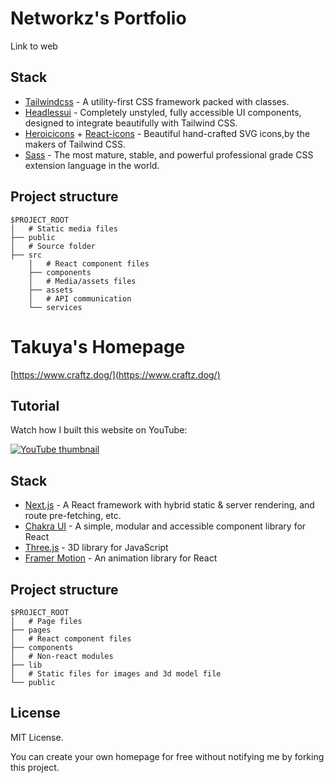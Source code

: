 # Networkz's Portfolio

Link to web

## Stack

- [Tailwindcss](https://tailwindcss.com/) - A utility-first CSS framework packed with classes.
- [Headlessui](https://headlessui.dev/) - Completely unstyled, fully accessible UI components, designed to integrate beautifully with Tailwind CSS.
- [Heroicicons](https://heroicons.com/) + [React-icons](https://react-icons.github.io/react-icons/) - Beautiful hand-crafted SVG icons,by the makers of Tailwind CSS.
- [Sass](https://sass-lang.com/) - The most mature, stable, and powerful professional grade CSS extension language in the world.

## Project structure

```
$PROJECT_ROOT
│   # Static media files
├── public
│   # Source folder
├── src
    │   # React component files
    ├── components
    │   # Media/assets files
    ├── assets
    │   # API communication
    └── services
```

# Takuya's Homepage

[https://www.craftz.dog/](https://www.craftz.dog/)

## Tutorial

Watch how I built this website on YouTube:

[![YouTube thumbnail](./doc/thumb.png)](https://www.youtube.com/watch?v=bSMZgXzC9AA)

## Stack

- [Next.js](https://nextjs.org/) - A React framework with hybrid static & server rendering, and route pre-fetching, etc.
- [Chakra UI](https://chakra-ui.com/) - A simple, modular and accessible component library for React
- [Three.js](https://threejs.org/) - 3D library for JavaScript
- [Framer Motion](https://www.framer.com/motion/) - An animation library for React

## Project structure

```
$PROJECT_ROOT
│   # Page files
├── pages
│   # React component files
├── components
│   # Non-react modules
├── lib
│   # Static files for images and 3d model file
└── public
```

## License

MIT License.

You can create your own homepage for free without notifying me by forking this project.